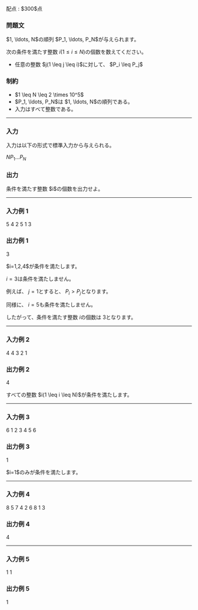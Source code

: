 
<div>

<span>

<span>

<p>
配点 : $300$点
</p>

<div>

<section>

### **問題文**

<p>
$1, \ldots, N$の順列 $P_1, \ldots, P_N$が与えられます。

次の条件を満たす整数 $i(1 \leq i \leq N)$の個数を数えてください。  
</p>

<ul>

<li>
任意の整数 $j(1 \leq j \leq i)$に対して、 $P_i \leq P_j$
</li>

</ul>

</section>

</div>

<div>

<section>

### **制約**

<ul>

<li>
$1 \leq N \leq 2 \times 10^5$
</li>

<li>
$P_1, \ldots, P_N$は $1, \ldots, N$の順列である。  
</li>

<li>
入力はすべて整数である。
</li>

</ul>

</section>

</div>

---

<div>

<div>

<section>

### **入力**

<p>
入力は以下の形式で標準入力から与えられる。  
</p>

<div>

$N$$P_1$$...$$P_N$
</div>

</section>

</div>

<div>

<section>

### **出力**

<p>
条件を満たす整数 $i$の個数を出力せよ。
</p>

</section>

</div>

</div>

---

<div>

<section>

### **入力例 1**

<div>

5
4 2 5 1 3

</div>

</section>

</div>

<div>

<section>

### **出力例 1**

<div>

3

</div>

<p>
$i=1,2,4$が条件を満たします。

$i=3$は条件を満たしません。

例えば、 $j=1$とすると、 $P_i > P_j$となります。

同様に、 $i=5$も条件を満たしません。

したがって、条件を満たす整数 $i$の個数は $3$となります。  
</p>

</section>

</div>

---

<div>

<section>

### **入力例 2**

<div>

4
4 3 2 1

</div>

</section>

</div>

<div>

<section>

### **出力例 2**

<div>

4

</div>

<p>
すべての整数 $i(1 \leq i \leq N)$が条件を満たします。  
</p>

</section>

</div>

---

<div>

<section>

### **入力例 3**

<div>

6
1 2 3 4 5 6

</div>

</section>

</div>

<div>

<section>

### **出力例 3**

<div>

1

</div>

<p>
$i=1$のみが条件を満たします。  
</p>

</section>

</div>

---

<div>

<section>

### **入力例 4**

<div>

8
5 7 4 2 6 8 1 3

</div>

</section>

</div>

<div>

<section>

### **出力例 4**

<div>

4

</div>

</section>

</div>

---

<div>

<section>

### **入力例 5**

<div>

1
1

</div>

</section>

</div>

<div>

<section>

### **出力例 5**

<div>

1

</div>

</section>

</div>

</span>

</span>

</div>
